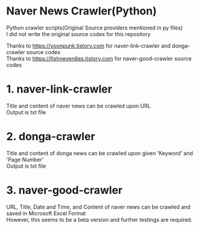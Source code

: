 # Naver News Crawler(Python)

Python crawler scripts(Original Source providers mentioned in py files)<br>
I did not write the original source codes for this repository

Thanks to https://yoonpunk.tistory.com for naver-link-crawler and donga-crawler source codes<br>
Thanks to https://fishneverdies.tistory.com for naver-good-crawler source codes

# 1. naver-link-crawler

Title and content of naver news can be crawled upon URL<br>
Output is txt file

# 2. donga-crawler

Title and content of donga news can be crawled upon given 'Keyword' and 'Page Number'<br>
Output is txt file


# 3. naver-good-crawler

URL, Title, Date and Time, and Content of naver news can be crawled and saved in Microsoft Excel Format<br>
However, this seems to be a beta version and further testings are required.
